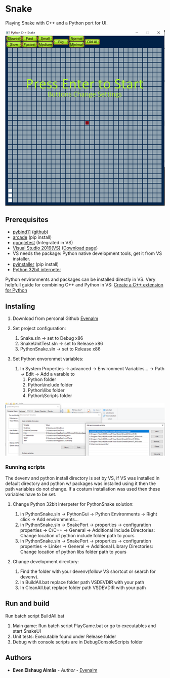 # Snake
Playing Snake with C++ and a Python port for UI.

<img src="images/RunningApplication.PNG" width="600">

## Prerequisites
* [pybind11](https://pybind11.readthedocs.io/en/stable/) ([github](https://github.com/pybind/pybind11))
* [arcade](https://arcade.academy/#) (pip install)
* [googletest](https://github.com/google/googletest) (Integrated in VS)
* [Visual Studio 2019(VS)](https://visualstudio.microsoft.com/) ([Download page](https://visualstudio.microsoft.com/vs/))
* VS needs the package: Python native development tools, get it from VS installer.
* [pyinstaller](https://www.pyinstaller.org/) (pip install)
* [Python 32bit interpeter](https://www.python.org/downloads/)

Python environments and packages can be installed directly in VS. Very helpfull guide for combining C++ and Python in VS: [Create a C++ extension for Python](https://docs.microsoft.com/en-us/visualstudio/python/working-with-c-cpp-python-in-visual-studio?view=vs-2019)

## Installing
1. Download from personal Github [Evenalm](https://github.com/Evenalm/Snake/)

1. Set project configuration:
	1. Snake.sln -> set to Debug x86
	1. SnakeUnitTest.sln -> set to Release x86
	1. PythonSnake.sln -> set to Release x86

1. Set Python envoronmet variables:
	1. In System Properties -> advanced -> Environment Variables... -> Path -> Edit -> Add a varable to
		1. Python folder
		1. Python\include folder
		1. Python\libs folder
		1. Python\Scripts folder
<img src="images/EnvironmentVariables.PNG" width="800">
	
### Running scripts
The devenv and python install directory is set by VS, if VS was installed in default directory and python w/ packages was installed using it then the path variables do not change. If a costum installation was used then these variables have to be set.

1. Change Python 32bit interpeter for PythonSnake solution:
   1. in PythonSnake.sln -> PythonGui -> Python Environments -> Right click -> Add environments...
   1. in PythonSnake.sln -> SnakePort -> properties -> configuration properties -> C/C++ 
      -> General -> Additional Include Directories: Change location of python include folder path to yours
   1. in PythonSnake.sln -> SnakePort -> properties -> configuration properties -> Linker 
      -> General -> Additional Library Directories: Change location of python libs folder path to yours
      
1. Change development directory:
   1. Find the folder with your devenv(follow VS shortcut or search for devenv).
   1. In BuildAll.bat replace folder path VSDEVDIR with your path
   1. In CleanAll.bat replace folder path VSDEVDIR with your path

## Run and build
Run batch script BuildAll.bat

1. Main game: Run batch script PlayGame.bat or go to executables and start SnakeUI
2. Unit tests: Executable found under Release folder
3. Debug with console scripts are in DebugConsoleScripts folder

## Authors

* **Even Elshaug Almås** - *Author* - [Evenalm](https://github.com/Evenalm)
